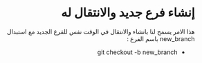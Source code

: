 
# <div dir="rtl">إنشاء فرع جديد والانتقال له</div>

  <div  dir="rtl">
هذا الامر يسمح لنا بانشاء والانتقال في الوقت نفس للفرع الجديد  مع استبدال new_branch باسم الفرع :
</div>

<div  dir="rtl">
<ul>
<li>git checkout -b new_branch</li>
</ul>
 </div>

  